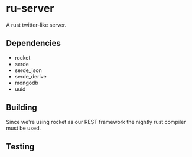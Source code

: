 # ru-server

A rust twitter-like server.

## Dependencies

* rocket
* serde
* serde_json
* serde_derive
* mongodb
* uuid

## Building

Since we're using rocket as our REST framework the nightly rust compiler
must be used.

## Testing

